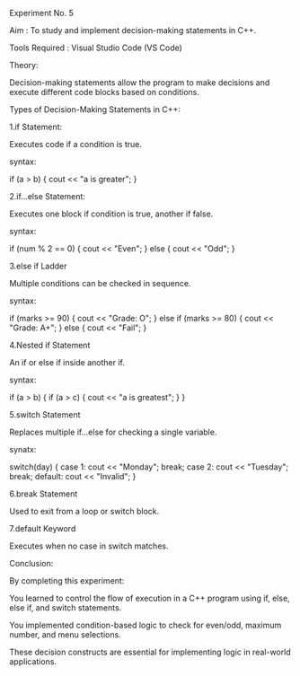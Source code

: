 Experiment No. 5

Aim : To study and implement decision-making statements in C++.

Tools Required : Visual Studio Code (VS Code)

Theory:

Decision-making statements allow the program to make decisions and execute different code blocks based on conditions.

Types of Decision-Making Statements in C++:

1.if Statement:

Executes code if a condition is true.

syntax:

if (a > b) { cout << "a is greater"; }

2.if...else Statement:

Executes one block if condition is true, another if false.

syntax:

if (num % 2 == 0) { cout << "Even"; } else { cout << "Odd"; }

3.else if Ladder

Multiple conditions can be checked in sequence.

syntax:

if (marks >= 90) { cout << "Grade: O"; } else if (marks >= 80) { cout << "Grade: A+"; } else { cout << "Fail"; }

4.Nested if Statement

An if or else if inside another if.

syntax:

if (a > b) { if (a > c) { cout << "a is greatest"; } }

5.switch Statement

Replaces multiple if...else for checking a single variable.

synatx:

switch(day) { case 1: cout << "Monday"; break; case 2: cout << "Tuesday"; break; default: cout << "Invalid"; }

6.break Statement

Used to exit from a loop or switch block.

7.default Keyword

Executes when no case in switch matches.

Conclusion:

By completing this experiment:

You learned to control the flow of execution in a C++ program using if, else, else if, and switch statements.

You implemented condition-based logic to check for even/odd, maximum number, and menu selections.

These decision constructs are essential for implementing logic in real-world applications.
